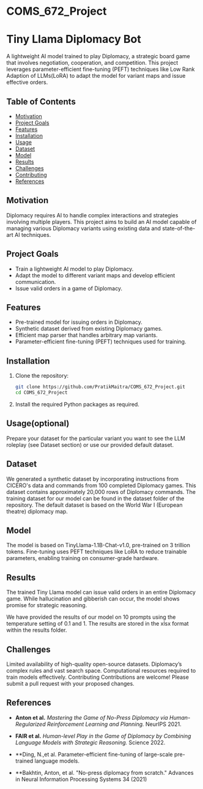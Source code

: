 # COMS_672_Project

# Tiny Llama Diplomacy Bot

A lightweight AI model trained to play Diplomacy, a strategic board game that involves negotiation, cooperation, and competition. This project leverages parameter-efficient fine-tuning (PEFT) techniques like Low Rank Adaption of LLMs(LoRA) to adapt the model for variant maps and issue effective orders.

## Table of Contents

- [Motivation](#motivation)
- [Project Goals](#project-goals)
- [Features](#features)
- [Installation](#installation)
- [Usage](#usage)
- [Dataset](#dataset)
- [Model](#model)
- [Results](#results)
- [Challenges](#challenges)
- [Contributing](#contributing)
- [References](#references)

## Motivation

Diplomacy requires AI to handle complex interactions and strategies involving multiple players. This project aims to build an AI model capable of managing various Diplomacy variants using existing data and state-of-the-art AI techniques.

## Project Goals

- Train a lightweight AI model to play Diplomacy.
- Adapt the model to different variant maps and develop efficient communication.
- Issue valid orders in a game of Diplomacy.

## Features

- Pre-trained model for issuing orders in Diplomacy.
- Synthetic dataset derived from existing Diplomacy games.
- Efficient map parser that handles arbitrary map variants.
- Parameter-efficient fine-tuning (PEFT) techniques used for training.

## Installation

1. Clone the repository:
   ```bash
   git clone https://github.com/PratikMaitra/COMS_672_Project.git
   cd COMS_672_Project
2. Install the required Python packages as required.


## Usage(optional)
Prepare your dataset for the particular variant you want to see the LLM roleplay (see Dataset section) or use our provided default dataset.

## Dataset
We generated a synthetic dataset by incorporating instructions from CICERO's data and commands from 100 completed Diplomacy games. This dataset contains approximately 20,000 rows of Diplomacy commands. The training dataset for our model can be found in the dataset folder of the repository. The default dataset is based on the World War I (European theatre) diplomacy map.

## Model
The model is based on TinyLlama-1.1B-Chat-v1.0, pre-trained on 3 trillion tokens. Fine-tuning uses PEFT techniques like LoRA to reduce trainable parameters, enabling training on consumer-grade hardware.

## Results
The trained Tiny Llama model can issue valid orders in an entire Diplomacy game. While hallucination and gibberish can occur, the model shows promise for strategic reasoning.

We have provided the results of our model on 10 prompts using the temperature setting of 0.1 and 1. The results are stored in the xlsx format within the results folder.

## Challenges
Limited availability of high-quality open-source datasets.
Diplomacy’s complex rules and vast search space.
Computational resources required to train models effectively.
Contributing
Contributions are welcome! Please submit a pull request with your proposed changes.

## References

- **Anton et al.** *Mastering the Game of No-Press Diplomacy via Human-Regularized Reinforcement Learning and Planning.* NeurIPS 2021.

- **FAIR et al.** *Human-level Play in the Game of Diplomacy by Combining Language Models with Strategic Reasoning.* Science 2022.
- **Ding, N.,et al. Parameter-efficient fine-tuning of large-scale pre-trained language models.
- **Bakhtin, Anton, et al. "No-press diplomacy from scratch." Advances in Neural Information Processing Systems 34 (2021)


